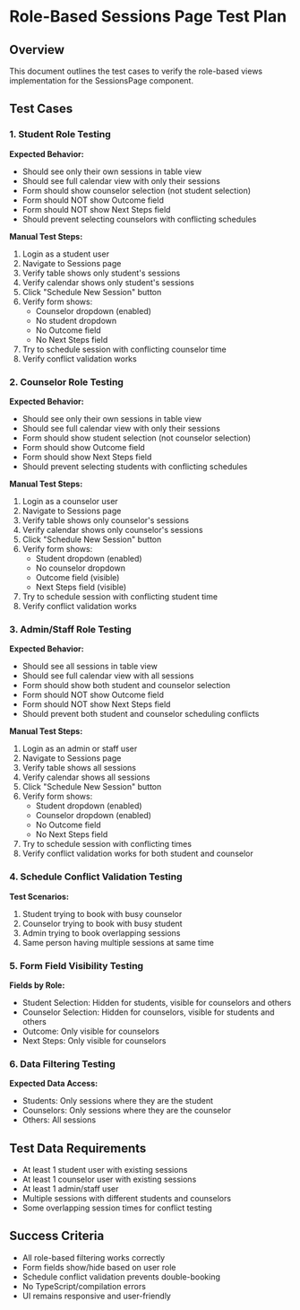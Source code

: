 # Role-Based Sessions Page Test Plan

## Overview
This document outlines the test cases to verify the role-based views implementation for the SessionsPage component.

## Test Cases

### 1. Student Role Testing
**Expected Behavior:**
- Should see only their own sessions in table view
- Should see full calendar view with only their sessions
- Form should show counselor selection (not student selection)
- Form should NOT show Outcome field
- Form should NOT show Next Steps field
- Should prevent selecting counselors with conflicting schedules

**Manual Test Steps:**
1. Login as a student user
2. Navigate to Sessions page
3. Verify table shows only student's sessions
4. Verify calendar shows only student's sessions
5. Click "Schedule New Session" button
6. Verify form shows:
   - Counselor dropdown (enabled)
   - No student dropdown
   - No Outcome field
   - No Next Steps field
7. Try to schedule session with conflicting counselor time
8. Verify conflict validation works

### 2. Counselor Role Testing
**Expected Behavior:**
- Should see only their own sessions in table view
- Should see full calendar view with only their sessions
- Form should show student selection (not counselor selection)
- Form should show Outcome field
- Form should show Next Steps field
- Should prevent selecting students with conflicting schedules

**Manual Test Steps:**
1. Login as a counselor user
2. Navigate to Sessions page
3. Verify table shows only counselor's sessions
4. Verify calendar shows only counselor's sessions
5. Click "Schedule New Session" button
6. Verify form shows:
   - Student dropdown (enabled)
   - No counselor dropdown
   - Outcome field (visible)
   - Next Steps field (visible)
7. Try to schedule session with conflicting student time
8. Verify conflict validation works

### 3. Admin/Staff Role Testing
**Expected Behavior:**
- Should see all sessions in table view
- Should see full calendar view with all sessions
- Form should show both student and counselor selection
- Form should NOT show Outcome field
- Form should NOT show Next Steps field
- Should prevent both student and counselor scheduling conflicts

**Manual Test Steps:**
1. Login as an admin or staff user
2. Navigate to Sessions page
3. Verify table shows all sessions
4. Verify calendar shows all sessions
5. Click "Schedule New Session" button
6. Verify form shows:
   - Student dropdown (enabled)
   - Counselor dropdown (enabled)
   - No Outcome field
   - No Next Steps field
7. Try to schedule session with conflicting times
8. Verify conflict validation works for both student and counselor

### 4. Schedule Conflict Validation Testing
**Test Scenarios:**
1. Student trying to book with busy counselor
2. Counselor trying to book with busy student
3. Admin trying to book overlapping sessions
4. Same person having multiple sessions at same time

### 5. Form Field Visibility Testing
**Fields by Role:**
- Student Selection: Hidden for students, visible for counselors and others
- Counselor Selection: Hidden for counselors, visible for students and others
- Outcome: Only visible for counselors
- Next Steps: Only visible for counselors

### 6. Data Filtering Testing
**Expected Data Access:**
- Students: Only sessions where they are the student
- Counselors: Only sessions where they are the counselor
- Others: All sessions

## Test Data Requirements
- At least 1 student user with existing sessions
- At least 1 counselor user with existing sessions
- At least 1 admin/staff user
- Multiple sessions with different students and counselors
- Some overlapping session times for conflict testing

## Success Criteria
- All role-based filtering works correctly
- Form fields show/hide based on user role
- Schedule conflict validation prevents double-booking
- No TypeScript/compilation errors
- UI remains responsive and user-friendly
